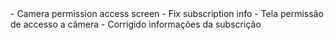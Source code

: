 <en-US>
- Camera permission access screen
- Fix subscription info
</en-US>
<pt-BR>
- Tela permissão de accesso a câmera
- Corrigido informações da subscrição
</pt-BR>